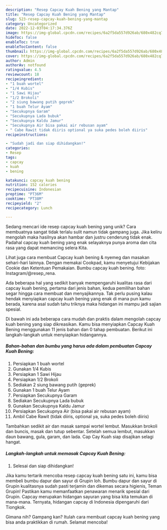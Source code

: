 ```yaml
---
description: "Resep Capcay Kuah Bening yang Mantap"
title: "Resep Capcay Kuah Bening yang Mantap"
slug: 523-resep-capcay-kuah-bening-yang-mantap
category: Uncategorized
date: 2022-12-03T04:17:34.376Z
image: https://img-global.cpcdn.com/recipes/6a2f5da557d926ab/680x482cq70/capcay-kuah-bening-foto-resep-utama.jpg
hideToc: false
enableToc: true
enableTocContent: false
thumbnail: https://img-global.cpcdn.com/recipes/6a2f5da557d926ab/680x482cq70/capcay-kuah-bening-foto-resep-utama.jpg
cover: https://img-global.cpcdn.com/recipes/6a2f5da557d926ab/680x482cq70/capcay-kuah-bening-foto-resep-utama.jpg
author: Admin
authorAv: notfound
ratingvalue: 4.5
reviewcount: 18
recipeingredient:
- "1 buah wortel"
- "1/4 Kubis"
- "1 Sawi Hijau"
- "1/2 Brokoli"
- "2 siung bawang putih geprek"
- "1 buah Telur Ayam"
- "Secukupnya Garam"
- "Secukupnya Lada bubuk"
- "Secukupnya Kaldu Jamur"
- "Secukupnya Air bisa pakai air rebusan ayam"
- " Cabe Rawit tidak diiris optional ya suka pedes boleh diiris"
recipeinstructions:

- "Sudah jadi dan siap dihidangkan!"
categories:
- Resep
tags:
- capcay
- kuah
- bening

katakunci: capcay kuah bening 
nutrition: 152 calories
recipecuisine: Indonesian
preptime: "PT36M"
cooktime: "PT38M"
recipeyield: "2"
recipecategory: Lunch

---
```





Sedang mencari ide resep capcay kuah bening yang unik? Cara membuatnya sangat tidak terlalu sulit namun tidak gampang juga. Jika keliru mengolah maka hasilnya akan hambar dan justru cenderung tidak enak. Padahal capcay kuah bening yang enak selayaknya punya aroma dan cita rasa yang dapat memancing selera Kita.





Lihat juga cara membuat Capcay kuah bening &amp; nyemeg dan masakan sehari-hari lainnya. Dengan memakai Cookpad, kamu menyetujui Kebijakan Cookie dan Ketentuan Pemakaian. Bumbu capcay kuah bening. foto: Instagram/@resep_rena.

Ada beberapa hal yang sedikit banyak mempengaruhi kualitas rasa dari capcay kuah bening, pertama dari jenis bahan, kedua pemilihan bahan segar hingga cara membuat dan menyajikannya. Tak perlu pusing kalau hendak menyiapkan capcay kuah bening yang enak di mana pun kamu berada, karena asal sudah tahu triknya maka hidangan ini mampu jadi sajian spesial.






Di bawah ini ada beberapa cara mudah dan praktis dalam mengolah capcay kuah bening yang siap dikreasikan. Kamu bisa menyiapkan Capcay Kuah Bening menggunakan 11 jenis bahan dan 0 tahap pembuatan. Berikut ini langkah-langkah untuk menyiapkan hidangannya.

<!--inarticleads1-->

##### Bahan-bahan dan bumbu yang harus ada dalam pembuatan Capcay Kuah Bening:

1. Persiapkan 1 buah wortel
1. Gunakan 1/4 Kubis
1. Persiapkan 1 Sawi Hijau
1. Persiapkan 1/2 Brokoli
1. Sediakan 2 siung bawang putih (geprek)
1. Gunakan 1 buah Telur Ayam
1. Persiapkan Secukupnya Garam
1. Sediakan Secukupnya Lada bubuk
1. Gunakan Secukupnya Kaldu Jamur
1. Persiapkan Secukupnya Air (bisa pakai air rebusan ayam)
1. Ambil  Cabe Rawit (tidak diiris, optional ya, suka pedes boleh diiris)


Tambahkan sedikit air dan masak sampai wortel lembut. Masukkan brokoli dan buncis, masak dan tutup sebentar. Setelah semua lembut, masukkan daun bawang, gula, garam, dan lada. Cap Cay Kuah siap disajikan selagi hangat. 

<!--inarticleads2-->

##### Langkah-langkah untuk memasak Capcay Kuah Bening:


1. Selesai dan siap dihidangkan!

Jika kamu tertarik mencoba resep capcay kuah bening satu ini, kamu bisa membeli bumbu dapur dan sayur di Grupin loh. Bumbu dapur dan sayur di Grupin kualitasnya sudah pasti terjamin dan dikemas secara higienis, Teman Grupin! Pastikan kamu memanfaatkan penawaran menarik spesial dari Grupin. Capcay merupakan hidangan sayuran yang bisa kita temukan di mana-mana. Ternyata, hidangan capcay di Indonesia dipengaruhi dari Tiongkok. 

Gimana nih? Gampang kan? Itulah cara membuat capcay kuah bening yang bisa anda praktikkan di rumah. Selamat mencoba!
